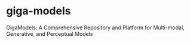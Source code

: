 # giga-models
GigaModels: A Comprehensive Repository and Platform for Multi-modal, Generative, and Perceptual Models
